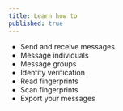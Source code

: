 ```yaml
---
title: Learn how to
published: true
---
```

 - Send and receive messages
 - Message individuals
 - Message groups
 - Identity verification
 - Read fingerprints
 - Scan fingerprints
 - Export your messages
